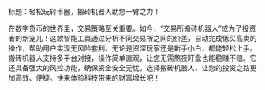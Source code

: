 标题：轻松玩转币圈，搬砖机器人助您一臂之力！

在数字货币的世界里，交易策略至关重要。如今，“交易所搬砖机器人”成为了投资者的新宠儿！这款智能工具通过分析不同交易所之间的价差，自动完成低买高卖的操作，帮助用户实现无风险套利。无论是资深玩家还是新手小白，都能轻松上手。搬砖机器人支持多平台对接，操作简单直观，让您无需熬夜盯盘也能稳赚不赔。它还具备强大的风控功能，确保资金安全无忧。选择搬砖机器人，让您的投资之路更加高效、便捷。快来体验科技带来的财富增长吧！